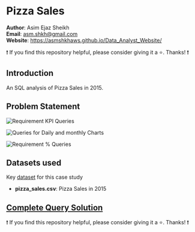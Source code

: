 # Pizza Sales

**Author**: Asim Ejaz Sheikh <br />
**Email**: asm.shkh@gmail.com <br />
**Website**: https://asmshkhaws.github.io/Data_Analyst_Website/ <br />

:exclamation: If you find this repository helpful, please consider giving it a :star:. Thanks! :exclamation:

## Introduction
An SQL analysis of Pizza Sales in 2015.

## Problem Statement
![Requirement KPI Queries](https://github.com/asmshkhaws/PIZZA_SALES_SQL/assets/119579424/8c675652-b02c-49fe-8dea-cb0cf872eaff)

![Queries for Daily and monthly Charts](https://github.com/asmshkhaws/PIZZA_SALES_SQL/assets/119579424/2cdef6f7-8bcb-4d9e-a126-15db722a23b6)

![Requirement % Queries](https://github.com/asmshkhaws/PIZZA_SALES_SQL/assets/119579424/1bc69264-df49-4565-9c81-9cc050e95a87)

## Datasets used
Key [dataset](Dataset) for this case study
- <strong>pizza_sales.csv</strong>: Pizza Sales in 2015

## [Complete Query Solution](./questions_and_answers.md)

:exclamation: If you find this repository helpful, please consider giving it a :star:. Thanks! :exclamation:
